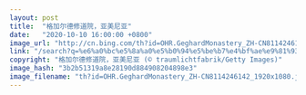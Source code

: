 ```yaml
---
layout: post
title:  "格加尔德修道院，亚美尼亚"
date:   "2020-10-10 16:00:00 +0800"
image_url: "http://cn.bing.com/th?id=OHR.GeghardMonastery_ZH-CN8114246142_1920x1080.jpg&rf=LaDigue_1920x1080.jpg&pid=hp"
link: "/search?q=%e6%a0%bc%e5%8a%a0%e5%b0%94%e5%be%b7%e4%bf%ae%e9%81%93%e9%99%a2&form=hpcapt&mkt=zh-cn"
copyright: "格加尔德修道院，亚美尼亚 (© traumlichtfabrik/Getty Images)"
image_hash: "3b2b51319a8e28190d884908204898e3"
image_filename: "th?id=OHR.GeghardMonastery_ZH-CN8114246142_1920x1080.jpg&rf=LaDigue_1920x1080.jpg&pid=hp"
---
```

